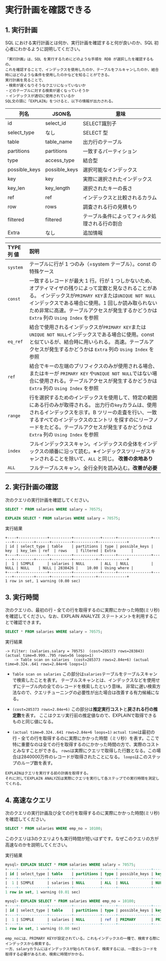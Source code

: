 # 実行計画を確認できる

## 1. 実行計画

SQL における実行計画とは何か、実行計画を確認すると何が良いのか、SQL 初心者にわかるように説明してください。

```
「実行計画」は、SQL を実行するためにどのような手順を RDB が選択したを確認するもの。
これを確認することで、インデックスを使用したのか、テーブルをフルキャンしたのか、結合時にはどのような条件を使用したのかなどを知ることができる。
実行計画を見ることで、
・検索が遅くなりそうなクエリになっていないか
・どのテーブルに対する検索が遅くなっていそうか
・インデックスが適切に使用されているか
SQL文の頭に「EXPLAIN」をつけると、以下の情報が出力される。

```

| 列名          | JSON名        | 意味                                           |
| ------------- | ------------- | ---------------------------------------------- |
| id            | select_id     | SELECT識別子                                   |
| select_type   | なし          | SELECT 型                                      |
| table         | table_name    | 出力行のテーブル                               |
| partitions    | partitions    | 一致するパーティション                         |
| type          | access_type   | 結合型                                         |
| possible_keys | possible_keys | 選択可能なインデックス                         |
| key           | key           | 実際に選択されたインデックス                   |
| key_len       | key_length    | 選択されたキーの長さ                           |
| ref           | ref           | インデックスと比較されるカラム                 |
| row           | rows          | 調査される行の見積もり                         |
| filtered      | filtered      | テーブル条件によってフィルタ処理される行の割合 |
| Extra         | なし          | 追加情報                                       |


| TYPE 列 値 | 説明                                                                                                                                                                                                                                                                                                      |
| :--------- | :-------------------------------------------------------------------------------------------------------------------------------------------------------------------------------------------------------------------------------------------------------------------------------------------------------- |
| `system`   | テーブルに行が 1 つのみ（=system テーブル）。const の特殊ケース                                                                                                                                                                                                                                           |
| `const`    | 一致するレコードが最大 1 行。行が 1 つしかないため、オプティマイザの残りによって定数と見なされることがある。 インデックスが`PRIMARY KEY`または`UNIQUE NOT NULL`インデックスである場合に使用。1 回しか読み取られないため非常に高速。テーブルアクセスが発生するかどうかは `Extra` 列の `Using Index` を参照 |
| `eq_ref`   | 結合で使用されるインデックスが`PRIMARY KEY`または`UNIQUE NOT NULL`インデックスである場合に使用。const と似ているが、結合時に用いられる。 高速。テーブルアクセスが発生するかどうかは `Extra` 列の `Using Index` を参照                                                                                     |
| `ref`      | 結合でキーの左端のプリフィクスのみが使用される場合、またはキーが `PRIMARY KEY` や`UNIQUE NOT NULL`ではない場合に使用される。テーブルアクセスが発生するかどうかは `Extra` 列の `Using Index` を参照                                                                                                        |
| `range`    | 行を選択するためのインデックスを使用して、特定の範囲にある行のみが取得される。 出力行の`key`カラムは、使用されるインデックスを示す。B ツリーの走査を行い、一致するすべてのインデックスのエントリ を探すのにリーフノードをたどる。テーブルアクセスが発生するかどうかは `Extra` 列の `Using Index` を参照   |
| `index`    | フルインデックススキャン。インデックスの全体をインデックスの順番に沿って読む。※インデックスツリーがスキャンされることを除いて、`ALL` と同じ。 **改善の余地あり**                                                                                                                                          |
| `ALL`      | フルテーブルスキャン。全行全列を読み込む。**改善が必要**                                                                                                                                                                                                                                                  |


## 2. 実行計画の確認

次のクエリの実行計画を確認してください。

```sql
SELECT * FROM salaries WHERE salary = 70575;
```

```sql
EXPLAIN SELECT * FROM salaries WHERE salary = 70575;
```

実行結果
```
+----+-------------+----------+------------+------+---------------+------+---------+------+---------+----------+-------------+  
| id | select_type | table    | partitions | type | possible_keys | key  | key_len | ref  | rows    | filtered | Extra       |  
+----+-------------+----------+------------+------+---------------+------+---------+------+---------+----------+-------------+  
|  1 | SIMPLE      | salaries | NULL       | ALL  | NULL          | NULL | NULL    | NULL | 2838426 |    10.00 | Using where |  
+----+-------------+----------+------------+------+---------------+------+---------+------+---------+----------+-------------+  
1 row in set, 1 warning (0.00 sec)  
```

## 3. 実行時間

次のクエリの、最初の行・全ての行を取得するのに実際にかかった時間(ミリ秒)を確認してください。なお、EXPLAIN ANALYZE ステートメントを利用することで確認できます。

```sql
SELECT * FROM salaries WHERE salary = 70575;
```
実行結果
```
-> Filter: (salaries.salary = 70575)  (cost=285373 rows=283843) (actual time=0.999..795 rows=56 loops=1)  
    -> Table scan on salaries  (cost=285373 rows=2.84e+6) (actual time=0.324..641 rows=2.84e+6 loops=1)
```

- `Table scan on salaries`
この部分は`salaries`テーブルをテーブルスキャンで検索したことを表す。
テーブルスキャンとは、インデックスなどを使用せずにテーブル内の全てのレコードを検索したという意味。
非常に遅い検索方法なので、クエリチューニングの必要性が出た場合は改善する有力候補になる。

- `(cost=285373 rows=2.84e+6)`
この部分は**推定実行コスト**と**戻される行の推定数**を表す。
ここはクエリ実行前の推定値なので、EXPLAINで取得できるものと同じ値になる。

- `(actual time=0.324..641 rows=2.84e+6 loops=1)`
`actual time`は最初の行・全ての行を取得するのに実際にかかった時間（ミリ秒）を表す。ここで特に重要なのは全ての行を取得するのにかかった時間の方で、実際のコストとみなすことができる。
`rows`は実際にクエリで取得した行数となる。この場合は2840000万件のレコードが取得されたことになる。
`loops`はこのステップのループ数を表す。

```
EXPLAINはクエリを実行する前の計画を取得する。
それに対してEXPLAIN ANALYZEは実際にクエリを実行して各ステップでの実行時間を測定してくれる。
```

## 4. 高速なクエリ

次のクエリの実行計画及び全ての行を取得するのに実際にかかった時間(ミリ秒)を確認してください。

```sql
SELECT * FROM salaries WHERE emp_no = 10100;
```

このクエリは3のクエリよりも実行時間が短いはずです。なぜこのクエリの方が高速なのかを説明してください。

実行結果
```sql
mysql> EXPLAIN SELECT * FROM salaries WHERE salary = 70575;                                                                  
+----+-------------+----------+------------+------+---------------+------+---------+------+---------+----------+-------------+
| id | select_type | table    | partitions | type | possible_keys | key  | key_len | ref  | rows    | filtered | Extra       |
+----+-------------+----------+------------+------+---------------+------+---------+------+---------+----------+-------------+
|  1 | SIMPLE      | salaries | NULL       | ALL  | NULL          | NULL | NULL    | NULL | 2838426 |    10.00 | Using where |
+----+-------------+----------+------------+------+---------------+------+---------+------+---------+----------+-------------+
1 row in set, 1 warning (0.01 sec)

mysql> EXPLAIN SELECT * FROM salaries WHERE emp_no = 10100;
+----+-------------+----------+------------+------+---------------+---------+---------+-------+------+----------+-------+
| id | select_type | table    | partitions | type | possible_keys | key     | key_len | ref   | rows | filtered | Extra |
+----+-------------+----------+------------+------+---------------+---------+---------+-------+------+----------+-------+
|  1 | SIMPLE      | salaries | NULL       | ref  | PRIMARY       | PRIMARY | 4       | const |   15 |   100.00 | NULL  |
+----+-------------+----------+------------+------+---------------+---------+---------+-------+------+----------+-------+
1 row in set, 1 warning (0.00 sec)
```

```
emp_noには、PRIMARY KEYが設定されている。これもインデックスの一種で、検索する際にインデックスから検索する。  
一方、salaryカラムにはインデックスが貼られておらず、検索するには、一度全レコードを取得する必要があるため、検索に時間がかかる。
```